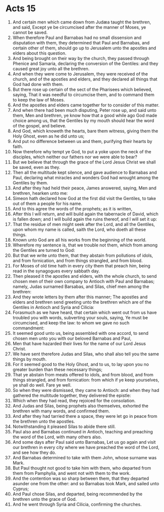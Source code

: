 ﻿# Acts 15
1. And certain men which came down from Judæa taught the brethren, and said, Except ye be circumcised after the manner of Moses, ye cannot be saved. 
2. When therefore Paul and Barnabas had no small dissension and disputation with them, they determined that Paul and Barnabas, and certain other of them, should go up to Jerusalem unto the apostles and elders about this question. 
3. And being brought on their way by the church, they passed through Phenice and Samaria, declaring the conversion of the Gentiles: and they caused great joy unto all the brethren. 
4. And when they were come to Jerusalem, they were received of the church, and of the apostles and elders, and they declared all things that God had done with them. 
5. But there rose up certain of the sect of the Pharisees which believed, saying, That it was needful to circumcise them, and to command them to keep the law of Moses. 
6.  And the apostles and elders came together for to consider of this matter. 
7. And when there had been much disputing, Peter rose up, and said unto them, Men and brethren, ye know how that a good while ago God made choice among us, that the Gentiles by my mouth should hear the word of the gospel, and believe. 
8. And God, which knoweth the hearts, bare them witness, giving them the Holy Ghost, even as he did unto us; 
9. And put no difference between us and them, purifying their hearts by faith. 
10. Now therefore why tempt ye God, to put a yoke upon the neck of the disciples, which neither our fathers nor we were able to bear? 
11. But we believe that through the grace of the Lord Jesus Christ we shall be saved, even as they. 
12.  Then all the multitude kept silence, and gave audience to Barnabas and Paul, declaring what miracles and wonders God had wrought among the Gentiles by them. 
13.  And after they had held their peace, James answered, saying, Men and brethren, hearken unto me: 
14. Simeon hath declared how God at the first did visit the Gentiles, to take out of them a people for his name. 
15. And to this agree the words of the prophets; as it is written, 
16. After this I will return, and will build again the tabernacle of David, which is fallen down; and I will build again the ruins thereof, and I will set it up: 
17. That the residue of men might seek after the Lord, and all the Gentiles, upon whom my name is called, saith the Lord, who doeth all these things. 
18. Known unto God are all his works from the beginning of the world. 
19. Wherefore my sentence is, that we trouble not them, which from among the Gentiles are turned to God: 
20. But that we write unto them, that they abstain from pollutions of idols, and from fornication, and from things strangled, and from blood. 
21. For Moses of old time hath in every city them that preach him, being read in the synagogues every sabbath day. 
22. Then pleased it the apostles and elders, with the whole church, to send chosen men of their own company to Antioch with Paul and Barnabas; namely, Judas surnamed Barsabas, and Silas, chief men among the brethren: 
23. And they wrote letters by them after this manner; The apostles and elders and brethren send greeting unto the brethren which are of the Gentiles in Antioch and Syria and Cilicia: 
24. Forasmuch as we have heard, that certain which went out from us have troubled you with words, subverting your souls, saying, Ye must be circumcised, and keep the law: to whom we gave no such commandment: 
25. It seemed good unto us, being assembled with one accord, to send chosen men unto you with our beloved Barnabas and Paul, 
26. Men that have hazarded their lives for the name of our Lord Jesus Christ. 
27. We have sent therefore Judas and Silas, who shall also tell you the same things by mouth. 
28. For it seemed good to the Holy Ghost, and to us, to lay upon you no greater burden than these necessary things; 
29. That ye abstain from meats offered to idols, and from blood, and from things strangled, and from fornication: from which if ye keep yourselves, ye shall do well. Fare ye well. 
30. So when they were dismissed, they came to Antioch: and when they had gathered the multitude together, they delivered the epistle: 
31. Which when they had read, they rejoiced for the consolation. 
32. And Judas and Silas, being prophets also themselves, exhorted the brethren with many words, and confirmed them. 
33. And after they had tarried there a space, they were let go in peace from the brethren unto the apostles. 
34. Notwithstanding it pleased Silas to abide there still. 
35. Paul also and Barnabas continued in Antioch, teaching and preaching the word of the Lord, with many others also. 
36.  And some days after Paul said unto Barnabas, Let us go again and visit our brethren in every city where we have preached the word of the Lord, and see how they do. 
37. And Barnabas determined to take with them John, whose surname was Mark. 
38. But Paul thought not good to take him with them, who departed from them from Pamphylia, and went not with them to the work. 
39. And the contention was so sharp between them, that they departed asunder one from the other: and so Barnabas took Mark, and sailed unto Cyprus; 
40. And Paul chose Silas, and departed, being recommended by the brethren unto the grace of God. 
41. And he went through Syria and Cilicia, confirming the churches. 
